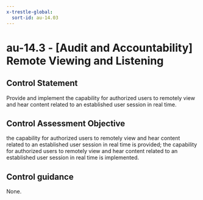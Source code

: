 ```yaml
---
x-trestle-global:
  sort-id: au-14.03
---
```


# au-14.3 - \[Audit and Accountability\] Remote Viewing and Listening

## Control Statement

Provide and implement the capability for authorized users to remotely view and hear content related to an established user session in real time.

## Control Assessment Objective

the capability for authorized users to remotely view and hear content related to an established user session in real time is provided;
the capability for authorized users to remotely view and hear content related to an established user session in real time is implemented.

## Control guidance

None.
